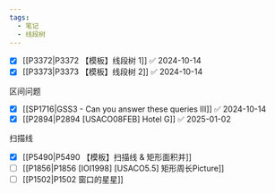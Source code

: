 ```yaml
---
tags:
  - 笔记
  - 线段树
---
```

- [x] [[P3372|P3372 【模板】线段树 1]] ✅ 2024-10-14
- [x] [[P3373|P3373 【模板】线段树 2]] ✅ 2024-10-14

区间问题
- [x] [[SP1716|GSS3 - Can you answer these queries III]] ✅ 2024-10-14
- [x] [[P2894|P2894 [USACO08FEB] Hotel G]] ✅ 2025-01-02

扫描线
- [x] [[P5490|P5490 【模板】扫描线 & 矩形面积并]]
- [ ] [[P1856|P1856 [IOI1998] [USACO5.5] 矩形周长Picture]]
- [ ] [[P1502|P1502 窗口的星星]]
